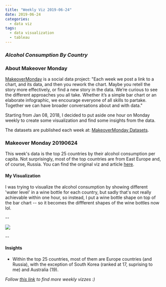 ```yaml
---
title: "Weekly Viz 2019-06-24"
date: 2019-06-24
categories:
  - data viz
tags:
  - data visualization
  - tableau
---
```


### *Alcohol Consumption By Country*


### About Makeover Monday

[MakeoverMonday](http://www.makeovermonday.co.uk/) is a social data project:
"Each week we post a link to a chart, and its data, and then you rework the chart.
Maybe you retell the story more effectively, or find a new story in the data.
We’re curious to see the different approaches you all take. Whether it’s a simple bar chart or an elaborate infographic, we encourage everyone of all skills to partake.
Together we can have broader conversations about and with data."

Starting from Jan 08, 2018, I decided to put aside one hour on Monday weekly to create some visualization and find some insights from the data.

The datasets are published each week at: [MakeoverMonday Datasets](http://www.makeovermonday.co.uk/data/).

### Makeover Monday 20190624

This week's data is the top 25 countries by their alcohol consumption per capita. Not surprisingly, most of the top countries are from East Europe and, of course, Russia. You can find the original viz and article [here](https://www.worldatlas.com/articles/who-drinks-the-most-alcohol-consumption-by-country.html).  

#### My Visualization

I was trying to visualize the alcohol consumption by showing different 'water level' in a wine bottle for each country, but sadly that's not really achievable within one hour, so instead, I put a wine bottle shape on top of the bar chart -- so it becomes the diffferent shapes of the wine bottles now lol.   

--  
<div class='tableauPlaceholder' id='viz1561427526289' style='position: relative'>
<noscript><a href='#'>
  <img alt=' ' src='https:&#47;&#47;public.tableau.com&#47;static&#47;images&#47;Ma&#47;MakeOverMonday20190624&#47;Top10AlcoholConsumptionCountries&#47;1_rss.png' style='border: none' />
</a></noscript>
<object class='tableauViz'  style='display:none;'>
  <param name='host_url' value='https%3A%2F%2Fpublic.tableau.com%2F' />
  <param name='embed_code_version' value='3' />
  <param name='site_root' value='' />
  <param name='name' value='MakeOverMonday20190624&#47;Top10AlcoholConsumptionCountries' />
  <param name='tabs' value='no' />
  <param name='toolbar' value='yes' />
  <param name='static_image' value='https:&#47;&#47;public.tableau.com&#47;static&#47;images&#47;Ma&#47;MakeOverMonday20190624&#47;Top10AlcoholConsumptionCountries&#47;1.png' />
  <param name='animate_transition' value='yes' />
  <param name='display_static_image' value='yes' />
  <param name='display_spinner' value='yes' />
  <param name='display_overlay' value='yes' />
  <param name='display_count' value='yes' />
  <param name='filter' value='publish=yes' />
</object></div>       
<script type='text/javascript'>           
  var divElement = document.getElementById('viz1561427526289');        
  var vizElement = divElement.getElementsByTagName('object')[0];         
  vizElement.style.width='600px';vizElement.style.height='627px';         
  var scriptElement = document.createElement('script');                   
  scriptElement.src = 'https://public.tableau.com/javascripts/api/viz_v1.js';      
  vizElement.parentNode.insertBefore(scriptElement, vizElement);             
</script>
  
--  

#### Insights
* Within the top 25 countries, most of them are Europe countries (and Russia), with the exception of South Korea (ranked at 17, suprising to me) and Australia (19).   


*Follow [this link](https://yudong-94.github.io/personal-website/project/MakeOverMonday2019/) to find more weekly vizzes :)*